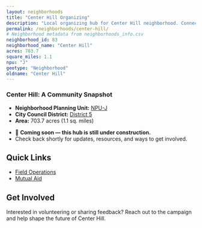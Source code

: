 ```yaml
---
layout: neighborhoods
title: "Center Hill Organizing"
description: "Local organizing hub for Center Hill neighborhood. Connect with field operations, mutual aid, and community organizing efforts."
permalink: /neighborhoods/center-hill/
# Neighborhood metadata from neighborhoods_info.csv
neighborhood_id: 83
neighborhood_name: "Center Hill"
acres: 703.7
square_miles: 1.1
npu: "J"
geotype: "Neighborhood"
oldname: "Center Hill"
---
```


### **Center Hill: A Community Snapshot**

  * **Neighborhood Planning Unit:** [NPU-J](https://www.atlantaga.gov/government/departments/city-planning/neighborhood-planning-units/neighborhood-and-npu-contacts)
  * **City Council District:** [District 5](https://citycouncil.atlantaga.gov/council-members)
  * **Area:** 703.7 acres (1.1 sq. miles)

- 🚧 **Coming soon — this hub is still under construction.**
- Check back shortly for updates, resources, and ways to get involved.

## Quick Links

- [Field Operations](./field-ops/)
- [Mutual Aid](./mutual-aid/)

## Get Involved

Interested in volunteering or sharing feedback? Reach out to the campaign and help shape the future of Center Hill.

